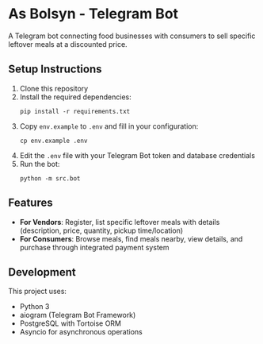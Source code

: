 # As Bolsyn - Telegram Bot

A Telegram bot connecting food businesses with consumers to sell specific leftover meals at a discounted price.

## Setup Instructions

1. Clone this repository
2. Install the required dependencies:
   ```
   pip install -r requirements.txt
   ```
3. Copy `env.example` to `.env` and fill in your configuration:
   ```
   cp env.example .env
   ```
4. Edit the `.env` file with your Telegram Bot token and database credentials
5. Run the bot:
   ```
   python -m src.bot
   ```

## Features

- **For Vendors**: Register, list specific leftover meals with details (description, price, quantity, pickup time/location)
- **For Consumers**: Browse meals, find meals nearby, view details, and purchase through integrated payment system

## Development

This project uses:
- Python 3
- aiogram (Telegram Bot Framework)
- PostgreSQL with Tortoise ORM
- Asyncio for asynchronous operations
